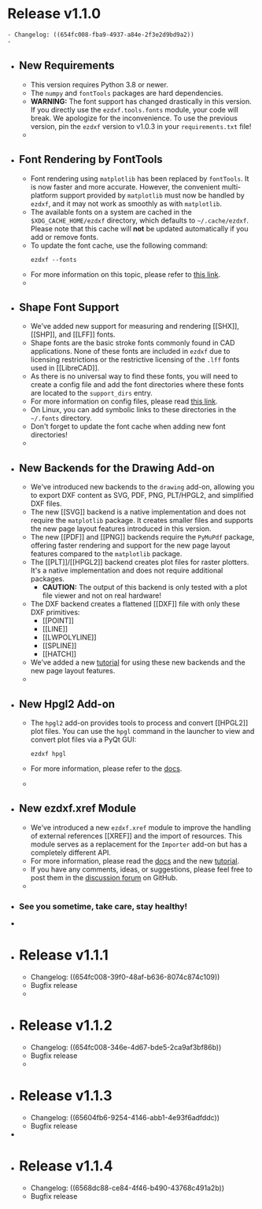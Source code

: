 # Release v1.1.0
	- Changelog: ((654fc008-fba9-4937-a84e-2f3e2d9bd9a2))
	-
- ## New Requirements
	- This version requires Python 3.8 or newer.
	- The `numpy` and `fontTools` packages are hard dependencies.
	- **WARNING:** The font support has changed drastically in this version. If you directly use the `ezdxf.tools.fonts` module, your code will break. We apologize for the inconvenience. To use the previous version, pin the `ezdxf` version to v1.0.3 in your `requirements.txt` file!
	-
- ## Font Rendering by FontTools
	- Font rendering using `matplotlib` has been replaced by `fontTools`. It is now faster and more accurate. However, the convenient multi-platform support provided by `matplotlib` must now be handled by `ezdxf`, and it may not work as smoothly as with `matplotlib`.
	- The available fonts on a system are cached in the `$XDG_CACHE_HOME/ezdxf` directory, which defaults to `~/.cache/ezdxf`. Please note that this cache will **not** be updated automatically if you add or remove fonts.
	- To update the font cache, use the following command:
	  ```shell
	  ezdxf --fonts
	  ```
	- For more information on this topic, please refer to [this link](https://ezdxf.mozman.at/docs/howto/fonts.html).
	-
- ## Shape Font Support
	- We've added new support for measuring and rendering [[SHX]], [[SHP]], and [[LFF]] fonts.
	- Shape fonts are the basic stroke fonts commonly found in CAD applications. None of these fonts are included in `ezdxf` due to licensing restrictions or the restrictive licensing of the `.lff` fonts used in [[LibreCAD]].
	- As there is no universal way to find these fonts, you will need to create a config file and add the font directories where these fonts are located to the `support_dirs` entry.
	- For more information on config files, please read [this link](https://ezdxf.mozman.at/docs/options.html#config-files).
	- On Linux, you can add symbolic links to these directories in the `~/.fonts` directory.
	- Don't forget to update the font cache when adding new font directories!
	-
- ## New Backends for the Drawing Add-on
	- We've introduced new backends to the `drawing` add-on, allowing you to export DXF content as SVG, PDF, PNG, PLT/HPGL2, and simplified DXF files.
	- The new [[SVG]] backend is a native implementation and does not require the `matplotlib` package. It creates smaller files and supports the new page layout features introduced in this version.
	- The new [[PDF]] and [[PNG]] backends require the `PyMuPdf` package, offering faster rendering and support for the new page layout features compared to the `matplotlib` package.
	- The [[PLT]]/[[HPGL2]] backend creates plot files for raster plotters. It's a native implementation and does not require additional packages.
		- **CAUTION:** The output of this backend is only tested with a plot file viewer and not on real hardware!
	- The DXF backend creates a flattened [[DXF]] file with only these DXF primitives:
		- [[POINT]]
		- [[LINE]]
		- [[LWPOLYLINE]]
		- [[SPLINE]]
		- [[HATCH]]
	- We've added a new [tutorial](https://ezdxf.mozman.at/docs/tutorials/image_export.html) for using these new backends and the new page layout features.
	-
- ## New Hpgl2 Add-on
	- The `hpgl2` add-on provides tools to process and convert [[HPGL2]] plot files. You can use the `hpgl` command in the launcher to view and convert plot files via a PyQt GUI:
	  
	  ```shell
	  ezdxf hpgl
	  ```
	- For more information, please refer to the [docs](https://ezdxf.mozman.at/docs/addons/hpgl2.html).
	-
- ## New ezdxf.xref Module
	- We've introduced a new `ezdxf.xref` module to improve the handling of external references [[XREF]] and the import of resources. This module serves as a replacement for the `Importer` add-on but has a completely different API.
	- For more information, please read the [docs](https://ezdxf.mozman.at/docs/xref.html) and the new [tutorial](https://ezdxf.mozman.at/docs/tutorials/xref_module.html).
	- If you have any comments, ideas, or suggestions, please feel free to post them in the [discussion forum](https://github.com/mozman/ezdxf/discussions) on GitHub.
	-
- ### See you sometime, take care, stay healthy!
-
- # Release v1.1.1
	- Changelog: ((654fc008-39f0-48af-b636-8074c874c109))
	- Bugfix release
	-
- # Release v1.1.2
	- Changelog: ((654fc008-346e-4d67-bde5-2ca9af3bf86b))
	- Bugfix release
	-
- # Release v1.1.3
	- Changelog: ((65604fb6-9254-4146-abb1-4e93f6adfddc))
	- Bugfix release
-
- # Release v1.1.4
	- Changelog: ((6568dc88-ce84-4f46-b490-43768c491a2b))
	- Bugfix release
